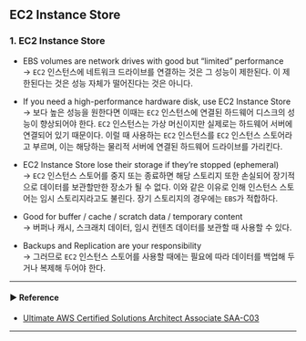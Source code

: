 ## EC2 Instance Store
### 1. EC2 Instance Store
- EBS volumes are network drives with good but “limited” performance  
→ `EC2` 인스턴스에 네트워크 드라이브를 연결하는 것은 그 성능이 제한된다. 이 제한된다는 것은 성능 자체가 떨어진다는 것은 아니다.

- If you need a high-performance hardware disk, use EC2 Instance Store  
→ 보다 높은 성능을 원한다면 이때는 `EC2` 인스턴스에 연결된 하드웨어 디스크의 성능이 향상되어야 한다. `EC2` 인스턴스는 가상 머신이지만 실제로는 하드웨어 서버에 연결되어 있기 때문이다. 이럴 때 사용하는 `EC2` 인스턴스를 `EC2` 인스턴스 스토어라고 부르며, 이는 해당하는 물리적 서버에 연결된 하드웨어 드라이브를 가리킨다.

- EC2 Instance Store lose their storage if they’re stopped (ephemeral)  
→ `EC2` 인스턴스 스토어를 중지 또는 종료하면 해당 스토리지 또한 손실되어 장기적으로 데이터를 보관할만한 장소가 될 수 없다.
이와 같은 이유로 인해 인스턴스 스토어는 임시 스토리지라고도 불린다. 장기 스토리지의 경우에는 `EBS`가 적합하다.

- Good for buffer / cache / scratch data / temporary content  
→ 버퍼나 캐시, 스크래치 데이터, 임시 컨텐츠 데이터를 보관할 때 사용할 수 있다.

- Backups and Replication are your responsibility  
→ 그러므로 `EC2` 인스턴스 스토어를 사용할 때에는 필요에 따라 데이터를 백업해 두거나 복제해 두어야 한다.

---
#### ▶ Reference
- [Ultimate AWS Certified Solutions Architect Associate SAA-C03](https://www.udemy.com/course/aws-certified-solutions-architect-associate-saa-c03/)
---
